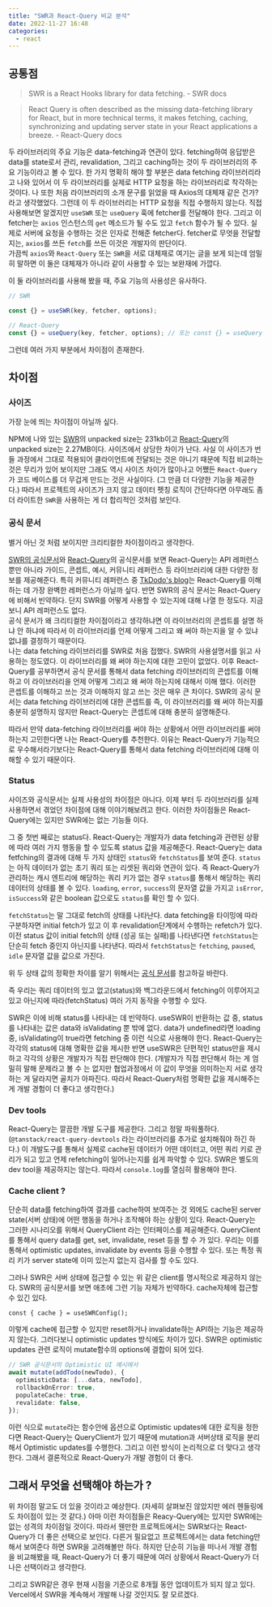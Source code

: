 ```yaml
---
title: "SWR과 React-Query 비교 분석"
date: 2022-11-27 16:48
categories:
  - react
---
```


## 공통점

> SWR is a React Hooks library for data fetching. - SWR docs

> React Query is often described as the missing data-fetching library for React, but in more technical terms, it makes fetching, caching, synchronizing and updating server state in your React applications a breeze. - React-Query docs

두 라이브러리의 주요 기능은 data-fetching과 연관이 있다. fetching하여 응답받은 data를 state로서 관리, revalidation, 그리고 caching하는 것이 두 라이브러리의 주요 기능이라고 볼 수 있다. 한 가지 명확히 해야 할 부분은 data fetching 라이브러리라고 나와 있어서 이 두 라이브러리를 실제로 HTTP 요청을 하는 라이브러리로 착각하는 것이다. 나 또한 처음 라이브러리의 소개 문구를 읽었을 때 Axios의 대체재 같은 건가?라고 생각했었다. 그런데 이 두 라이브러리는 HTTP 요청을 직접 수행하지 않는다. 직접 사용해보면 알겠지만 `useSWR` 또는 `useQuery` 훅에 fetcher를 전달해야 한다. 그리고 이 fetcher는 `axios` 인스턴스의 `get` 메소드가 될 수도 있고 `fetch` 함수가 될 수 있다. 실제로 서버에 요청을 수행하는 것은 인자로 전해준 fetcher다. fetcher로 무엇을 전달할지는, `axios`를 쓰든 `fetch`를 쓰든 이것은 개발자의 판단이다.  
가끔씩 `axios`와 `React-Query` 또는 `SWR`을 서로 대체재로 여기는 글을 보게 되는데 엄밀히 말하면 이 둘은 대체재가 아니라 같이 사용할 수 있는 보완재에 가깝다.

이 둘 라이브러리를 사용해 봤을 때, 주요 기능의 사용성은 유사하다.

```ts
// SWR

const {} = useSWR(key, fetcher, options);

// React-Query
const {} = useQuery(key, fetcher, options); // 또는 const {} = useQuery(config);
```

그런데 여러 가지 부분에서 차이점이 존재한다.

## 차이점

### 사이즈

가장 눈에 띄는 차이점이 아닐까 싶다.

NPM에 나와 있는 [SWR](https://www.npmjs.com/package/swr)의 unpacked size는 231kb이고 [React-Query](https://www.npmjs.com/package/react-query)의 unpacked size는 2.27MB이다. 사이즈에서 상당한 차이가 난다. 사실 이 사이즈가 번들 과정에서 그대로 적용되어 클라이언트에 전달되는 것은 아니기 때문에 직접 비교하는 것은 무리가 있어 보이지만 그래도 역시 사이즈 차이가 많이나고 어쨌든 `React-Query`가 코드 베이스를 더 무겁게 만드는 것은 사실이다. (그 만큼 더 다양한 기능을 제공한다.) 따라서 프로젝트의 사이즈가 크지 않고 데이터 펫칭 로직이 간단하다면 아무래도 좀 더 라이트한 `SWR`을 사용하는 게 더 합리적인 것처럼 보인다.

### 공식 문서

별거 아닌 것 처럼 보이지만 크리티컬한 차이점이라고 생각한다.

[SWR의 공식문서](https://swr.vercel.app/docs/getting-started)와 [React-Query](https://tanstack.com/query/v4/docs/overview)의 공식문서를 보면 React-Query는 API 레퍼런스 뿐만 아니라 가이드, 콘셉트, 예시, 커뮤니티 레퍼런스 등 라이브러리에 대한 다양한 정보를 제공해준다. 특히 커뮤니티 레퍼런스 중 [TkDodo's blog](https://tkdodo.eu/blog/practical-react-query)는 React-Query를 이해하는 데 가장 완벽한 레퍼런스가 아닐까 싶다. 반면 SWR의 공식 문서는 React-Query에 비해서 빈약하다. 단지 SWR를 어떻게 사용할 수 있는지에 대해 나열 한 정도다. 지금 보니 API 레퍼런스도 없다.  
공식 문서가 왜 크리티컬한 차이점이라고 생각하냐면 이 라이브러리의 콘셉트를 설명 하냐 안 하냐에 따라서 이 라이브러리를 언제 어떻게 그리고 왜 써야 하는지을 알 수 있냐 없냐를 결정하기 때문이다.  
나는 data fetching 라이브러리를 SWR로 처음 접했다. SWR의 사용설명서를 읽고 사용하는 정도였다. 이 라이브러리를 왜 써야 하는지에 대한 고민이 없었다. 이후 React-Query를 공부하면서 공식 문서를 통해서 data fetching 라이브러리의 콘셉트를 이해하고 이 라이브러리을 언제 어떻게 그리고 왜 써야 하는지에 대해서 이해 했다. 이러한 콘셉트를 이해하고 쓰는 것과 이해하지 않고 쓰는 것은 매우 큰 차이다. SWR의 공식 문서는 data fetching 라이브러리에 대한 콘셉트를 즉, 이 라이브러리를 왜 써야 하는지를 충분히 설명하지 않지만 React-Query는 콘셉트에 대해 충분히 설명해준다.

따라서 만약 data-fetching 라이브러리를 써야 하는 상황에서 어떤 라이브러리를 써야 하는지 고민한다면 나는 React-Query를 추천한다. 이유는 React-Query가 기능적으로 우수해서라기보다는 React-Query를 통해서 data fetching 라이브러리에 대해 이해할 수 있기 때문이다.

### Status

사이즈와 공식문서는 실제 사용성의 차이점은 아니다. 이제 부터 두 라이브러리를 실제 사용하면서 겪었던 차이점에 대해 이야기해보려고 한다. 이러한 차이점들은 React-Query에는 있지만 SWR에는 없는 기능들 이다.

그 중 첫번 째로는 status다. React-Query는 개발자가 data fetching과 관련된 상황에 따라 여러 가지 행동을 할 수 있도록 status 값을 제공해준다. React-Query는 data fetfching의 결과에 대해 두 가지 상태인 `status`와 `fetchStatus`를 보여 준다. `status`는 아직 데이터가 없는 초기 쿼리 또는 리셋된 쿼리와 연관이 있다. 즉 React-Query가 관리하는 캐시 엔트리에 해당하는 쿼리 키가 없는 경우 `status`를 통해서 해당하는 쿼리 데이터의 상태를 볼 수 있다. `loading`, `error`, `success`의 문자열 값을 가지고 `isError`, `isSuccess`와 같은 boolean 값으로도 `status`를 확인 할 수 있다.

`fetchStatus`는 말 그대로 fetch의 상태를 나타난다. data fetching을 타이밍에 따라 구분하자면 initial fetch가 있고 이 후 revalidation단계에서 수행하는 refetch가 있다. 이전 status 값이 initial fetch의 상태 (성공 또는 실패)를 나타낸다면 `fetchStatus`는 단순히 fetch 중인지 아닌지를 나타낸다. 따라서 `fetchStatus`는 `fetching`, `paused`, `idle` 문자열 값을 값으로 가진다.

위 두 상태 값의 정확한 차이를 알기 위해서는 [공식 문서](https://tanstack.com/query/v4/docs/guides/queries#why-two-different-states)를 참고하길 바란다.

즉 우리는 쿼리 데이터의 있고 없고(status)와 백그라운드에서 fetching이 이루어지고 있고 아닌지에 따라(fetchStatus) 여러 가지 동작을 수행할 수 있다.

SWR은 이에 비해 status를 나타내는 데 빈약하다. useSWR이 반환하는 값 중, status를 나타내는 값은 data와 isValidating 뿐 밖에 없다. data가 undefined라면 loading 중, isValidating이 true라면 fetching 중 이런 식으로 사용해야 한다. React-Query는 각각의 status에 대해 명확한 값을 제시한 반면 useSWR은 단편적인 status만을 제시하고 각각의 상황은 개발자가 직접 판단해야 한다. (개발자가 직접 판단해서 하는 게 엄밀히 말해 문제라고 볼 수 는 없지만 협업과정에서 이 값이 무엇을 의미하는지 서로 생각하는 게 달라지면 골치가 아파진다. 따라서 React-Query처럼 명확한 값을 제시해주는 게 개발 경험이 더 좋다고 생각한다.)

### Dev tools

React-Query는 깔끔한 개발 도구를 제공한다. 그리고 정말 파워풀하다. (`@tanstack/react-query-devtools` 라는 라이브러리를 추가로 설치해줘야 하긴 하다.) 이 개발도구를 통해서 실제로 cache된 데이터가 어떤 데이터고, 어떤 쿼리 키로 관리가 되고 있고 언제 refetching이 일어나는지를 쉽게 파악할 수 있다. SWR은 별도의 dev tool을 제공하지는 않는다. 따라서 `console.log`를 열심히 활용해야 한다.

### Cache client ?

단순히 data를 fetching하여 결과를 cache하여 보여주는 것 외에도 cache된 server state(서버 상태)에 어떤 행동을 하거나 조작해야 하는 상황이 있다. React-Query는 그러한 시나리오를 위해서 QueryClient 라는 인터페이스를 제공해준다. QueryClient를 통해서 query data를 get, set, invalidate, reset 등을 할 수 가 있다. 우리는 이를 통해서 optimistic updates, invalidate by events 등을 수행할 수 있다. 또는 특정 쿼리 키가 server state에 이미 있는지 없는지 검사를 할 수도 있다.

그러나 SWR은 서버 상태에 접근할 수 있는 위 같은 client를 명시적으로 제공하지 않는다. SWR의 공식문서를 보면 애초에 그런 기능 자체가 빈약하다. cache자체에 접근할 수 있긴 있다.

```tsx
const { cache } = useSWRConfig();
```

이렇게 cache에 접근할 수 있지만 reset하거나 invalidate하는 API하는 기능은 제공하지 않는다. 그러다보니 optimistic updates 방식에도 차이가 있다. SWR은 optimistic updates 관련 로직이 mutate함수의 options에 결합이 되어 있다.

```ts
// SWR 공식문서의 Optimistic UI 예시에서
await mutate(addTodo(newTodo), {
  optimisticData: [...data, newTodo],
  rollbackOnError: true,
  populateCache: true,
  revalidate: false,
});
```

이런 식으로 `mutate`라는 함수안에 옵션으로 Optimistic updates에 대한 로직을 정한다면 React-Query는 QueryClient가 있기 때문에 mutation과 서버상태 로직을 분리해서 Optimistic updates를 수행한다. 그리고 이런 방식이 논리적으로 더 맞다고 생각한다. 그래서 결론적으로 React-Query가 개발 경험이 더 좋다.

## 그래서 무엇을 선택해야 하는가 ?

위 차이점 말고도 더 있을 것이라고 예상한다. (자세히 살펴보진 않았지만 에러 헨들링에도 차이점이 있는 것 같다.) 아마 이런 차이점들은 Reacy-Query에는 있지만 SWR에는 없는 성격의 차이점일 것이다. 따라서 웬만한 프로젝트에서는 SWR보다는 React-Query가 더 좋은 선택으로 보인다. 다른거 필요없고 프로젝트에서는 data fetching만 해서 보여준다 하면 SWR을 고려해볼만 하다. 하지만 단순히 기능을 떠나서 개발 경험을 비교해봤을 때, React-Query가 더 좋기 때문에 여러 상황에서 React-Query가 더 나은 선택이라고 생각한다.

그리고 SWR같은 경우 현재 시점을 기준으로 8개월 동안 업데이트가 되지 않고 있다. Vercel에서 SWR을 계속해서 개발해 나갈 것인지도 잘 모르겠다.
